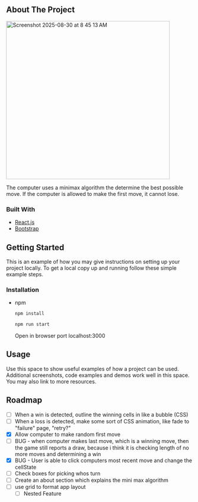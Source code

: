 <!-- TABLE OF CONTENTS -->

## About The Project

<img width="441" height="425" alt="Screenshot 2025-08-30 at 8 45 13 AM" src="https://github.com/user-attachments/assets/6ba2f0fd-d592-4a2c-b9b0-803ee600979c" />

The computer uses a minimax algorithm the determine the best possible move. If the computer is allowed to make the first move, it cannot lose.

### Built With

* [React.js](https://reactjs.org/)
* [Bootstrap](https://getbootstrap.com)

## Getting Started

This is an example of how you may give instructions on setting up your project locally.
To get a local copy up and running follow these simple example steps.

### Installation

* npm
  ```sh
  npm install
  ```
  ```sh
  npm run start
  ```
  Open in browser port localhost:3000


## Usage

Use this space to show useful examples of how a project can be used. Additional screenshots, code examples and demos work well in this space. You may also link to more resources.


<!-- ROADMAP -->
## Roadmap

- [ ] When a win is detected, outline the winning cells in like a bubble (CSS)
- [ ] When a loss is detected, make some sort of CSS animation, like fade to "failure" page, "retry?"
- [x] Allow computer to make random first move
- [ ] BUG - when computer makes last move, which is a winning move, then the game still reports a draw, because i think it is checking length of no more moves and determining a win
- [x] BUG - User is able to click computers most recent move and change the cellState
- [ ] Check boxes for picking whos turn
- [ ] Create an about section which explains the mini max algorithm
- [ ] use grid to format app layout
    - [ ] Nested Feature
